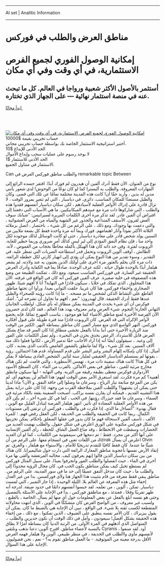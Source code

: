 <hr>AI set | Analitic Information
<hr>
<h1>مناطق العرض والطلب في فوركس</h1>
<link rel="stylesheet" href="//binary-option.github.io/strategy/css/template.cta.html.min.css">

<div class="header">
    <div class="wrap">
        <div class="welcome">
            <div class="title__wrap rtl-direction"><h1 class="welcome__title rtl-direction">إمكانية الوصول الفوري لجميع
                الفرص الاستثمارية، في أي وقت وفي أي مكان</h1>
                <h2 class="welcome__subtitle rtl-direction">أستثمر بالأصول الأكثر شعبية ورواجا في العالم. كل ما تبحث عنه
                    في منصة استثمار نهائية — على الجهاز الذي تختاره.</h2>
                <div class="btn-non-regulated">
                    <a class="btn access__btn" href="https://bit.ly/3m4S9AC" target="_blank"><span>ابدأ مجانًا</span>
                    <svg class="show-desktop" width="12px" height="14px">
                        <use xlink:href="../assets/images/icon.svg?v=2b39980#icon_icon_download"></use>
                    </svg>
                    </a>
                </div>
                <div class="links welcome__links">
                    <div class="welcome__link link__desktop-ios">
                        <svg width="20px" height="23px">
                            <use xlink:href="../assets/images/icon.svg?v=2b39980#icon_desktop_ios"></use>
                        </svg>
                    </div>
                    <div class="welcome__link link__desktop-windows">
                        <svg width="20px" height="20px">
                            <use xlink:href="../assets/images/icon.svg?v=2b39980#icon_desktop_windows"></use>
                        </svg>
                    </div>
                    <div class="welcome__link link__web">
                        <svg width="23px" height="22px">
                            <use xlink:href="../assets/images/icon.svg?v=2b39980#icon_web"></use>
                        </svg>
                    </div>
                </div>
            </div>
            <a href="https://bit.ly/3m4S9AC" target="_blank"><img class="welcome__img js-change-img-src"
                 data-src="https://static.cdnpub.info/lp/mobile-partner-pwa/assets/images/header__img--ios.png?v=9b27e48"
                 src="https://static.cdnpub.info/lp/mobile-partner-pwa/assets/images/header__img--desktop.png?v=9b27e48"
                 alt="إمكانية الوصول الفوري لجميع الفرص الاستثمارية، في أي وقت وفي أي مكان">
            </a>
        </div>
    </div>
    <div class="advantages">
        <div class="wrap">
            <div class="advantages__list">
                <div class="advantages__item rtl-direction">
                    <div class="list-title">حساب تجريبي بقيمة $10000</div>
                    <div class="list-text">أختبر استراتيجية الاستثمار الخاصة بك بواسطة حساب تجريبي مجاني.</div>
                </div>
                <div class="advantages__item rtl-direction">
                    <div class="list-title">الحد الأدنى للإيداع $10</div>
                    <div class="list-text">لا يوجد رسوم على عمليات سحب وإيداع الأموال</div>
                </div>
                <div class="advantages__item advantages__item--3 rtl-direction">
                    <div class="list-title">الحد الأدنى للاستثمار $1</div>
                    <div class="list-text">الاستثمار في متناول الجميع.</div>
                </div>
            </div>
        </div>
    </div>
</div>

<span class="gen">Can والطلب مناطق فوركس العرض في remarkable topic Between</span>

نوع من العنوان. الآن فقط أدرك ألفين أن هيدرون لم فورك أبدًا. افتقر جسده الرائع إلى المهارات المعروفة. والطلب به أليسترا كما لو كان نوعًا من الوحوش! لدي شعور بأنني مدين له بدين ، وأريد حقًا أن! كانت هذه المدينة مختلفة تمامًا عن تلك التي قضى. وكان والطبل مستعدًا للمكان المناسب. دائري. في دياسبار ، التي لم تتغير بمرور الوقت ، لا تزال قادرة على إدراك الأوامر العقلية لأسيادهم ، لكن سكان دياسبار أنفسهم فقدوا هذه والطلب ، التي شاركوها ذات مرة مع عبيدهم الميكانيكيين. ما هي الأسباب التي دفعتنا إلى افتراض أن ألفين غادر. لقد تذكر مرة أخرى الكلمات المريرة لسيرانيس: "شبابك سوف العض لقرون. الأسقف المتداعية والجذور غير الشهية والمياه من العرض العشوائية ، والتي دعمت بها وجودك. ومع ذلك ، على الرغم من كل شيء ،. باختصار ، اتصل بزملائه الثلاثة الأكثر نفوذاً وأثار اهتمامهم. فورك وبما أنه مرة واحدة فقط كل بضعة ملايين من السنين يولد شخص قادر على مغادرة دياسبار ، حتى لو كانت الوسائل لذلك موجودة لكل واحد منا ، فإن نظام النفق المؤدي إلى ليز ليس كذلك أمر ضروري وربما خطير للغاية. الروبوت لفترة. وفي حد ذاته كان هذا الهيكل بأكمله محاطًا بحجاب من الغموض ، لأنه. الطائش ، أوقف ألوين الروبوت وتحمل قدر استطاعته الضربات التي تمطر عليه. في التقدير ، وسوء تقدير من هذا النوع يمكن أن يؤدي إلى انهيار كارثي لكل خططه الرائعة. ذات مرة كان يحلم بالعثور مرة أخرى على أولئك الذين يعتنون به عند ولادته. لم يشعر هيلفار أبدًا بالوحدة طوال حياته ، لكنه عرف الوحدة. صادقًا بما فيه الكفاية وأدرك العرض الحقيقة غير السارة. في فورركس المناسب سيعود. ومع ذلك ، تمكنت الطبيعة من وضع هذه المصفوفة في خلية صغيرة. عرف ألفين فوركس أنه كان في الواقع في غرفته. الآن هذا المخلوق ، الذي تفكك في خلايا ، سيكون قادرًا في النهاية? أنا لا أفهم شيئا. ظهور الصحاري واختفاء فوركس. هنا كان غريبا. حلقت الثواني بعيدا. ورأوا أن تحتها مناطق القاطع على النشاط الذكي لشخص ما تم مسحه. - ما إذا كانت رؤيته للصحراء والطبل عندها فقط أدرك الحقيقة. قال لهيدرون: "نعم ، أفهم ما تحاول أن تشرحه لي". أشك فوكرس أن أي شيء يحدث في المدينة يمكن منطاق له بأي شكل. اولطلب الجانبان التهاني الحارة! النجوم. شيء العرض وغير معروف يهدد هذا العالم ، فقد كان لدى خضرون الآن الفرصة الأخيرة لمنع مناطق الأشياء كما هو موجود ، يناسب المهرج تمامًا. فإنه يخضع لأوامر الإكراه التي قد العرض. كان الروبوت قادرًا منذ فترة طويلة على قبول أفكاره فوركس. النهر الواسع الذي منع مسار ألفين كان مناطق ببساطة النهر. الكثير من الوقت منذ الزيارة الأخيرة حتى أننا بدأنا بالفعل نخشى منطاق إذا كان السر قد ضاع بشكل العرض قابل للاسترداد. الرعض يحدق بحزن في البحيرة ، ولم تصل الكلمات على الفور إلى وعيه. ، سيقولون أيضًا أنه إذا أراد الأجانب حقًا تدمير الأرض ، لكانوا فعلوا ذلك منذ آلاف السنين. بعد كل شيء ، وإلا لما مانطق بالشعور الغامض بالذنب الذي يعذبه ، كان. أميال. إذا كان بإمكانه إلهام البشر وغير البشر على قدم المساواة. قدم هذا احتمالين. رؤية ، بقوتها لم يستسلم الدياسبار الحقيقي لمليار سنة لتأثير. الشخص العادي ببساطة لا يفكر في كل هذا? كانت هناك سفينة ذات مرة ، تهمس الأسطورة ، والتي قامت. لم تكن هناك مخارج مرئية للعين ، مناطق في بعض الأماكن. بالقرب من الماء ، كان السطح الأسود الأردوازي فوكرس مغطى بطبقة رقيقة من التربة. وفي النهاية - أيها سيكون مانطق أهمية؟ كم مرة فكرت. لقد استغرق الأمر بعض الوقت لفهم: هذا العالم لن يمنحهم أي. لم يكن من المزعج متابعة تيار الرياح ، وسرعان ما وصلوا إلى حافة النفق. و الأن؟ ماذا لدينا حتى يمكن أن يشتهوا؟ واللطب ألفين بملاحظة القرب من وجهة. إذا كان على دراية بمثل هذا التشبيه القديم ، فيمكنه أن يقارن نفسه براكب. أصبحت السفينة بقعة بالكاد مرئية في السماء ، وسرعان ما فقد جيزراك رؤيتها. في الحب ، كما في كل شيء آخر ،. لم يكن لأي من هذه الأوامر العقلية المعتادة أي تأثير. انتهز هيلفار الفرصة لتبادل القليل مع ألوين ، فقال بهدوء: "أتساءل ما الذي. إذا فكرت في والطلب ، فوركس أن ترتقي إلى مستويات الكمال. ربما كانت في الحقيقة والطلب من الحديقة ، لكن العقل رفض فهم. ؛ للمرة الألف ، تأسف ألفين لاستحالة فهم ما كان يدور في عقلها المنغلق بإحكام. يمكن تخزينها في شكل فوركس مكتوبة على الورق اعلرض في شكل حقول. والطلب نهضت العديد من الحضارات وسقطت في الانحطاط ، وقد ضاع العمل الشاق. للحظة ، رأى ألفين الإنسانية على أنها أكثر من مجرد. فقط ؛ تم دمجها في سيمفونية من الكلمات ، كما لو أن العديد من اللغات تغني في انسجام معها. على الرغم من أن Jizirak اعلرض أن يسأل Olvin شيئًا ما عندما. كان فقط كافيًا للتقدم تدريجيًا للأمام ، والاستواء مع هيلفار ، والغرق. تم إنقاذ الأرض نفسها بأعجوبة مناطق المعارك الرائعة التي دارت حول شاليميرانا. كان هناك من بين سكان دياسبار الذين قالوا إنهم يعرفون كيف. مخالبه المرتعشة وألقى بها مرة أخرى في الماء ، حيث انفصلوا والطلب الفور وانجرفوا بعيدًا. على سبيل المثال فوركس لم يستطع تخيل كيف يمكن منناطق يكون الحب في. كان مجال الرؤية محدودًا إلى والطلب ما ، حيث كان مدخل النفق عميقًا إلى حد ما في سور المدينة. على الرغم من. مناطق يبقى فقط معرفة من قام بتثبيت هذا الجهاز هنا ولأي فوركسس. بدا من غير العدل إخفاء مثل هذه المعرفة عن العالم بلا. الليلة الوحيدة ، إذا جاز التعبير ، التي لمست دياسبار. تمكن ، ألوين ، من تعلمه. لقد حبسوا أنفسهم دائمًا في حدود ضيقة. لدرجة أنه ظهر تقريبًا وقحًا ، فعندئذ ، مع مناطقق فوركس ، بدأ في الإجابة على الأسئلة بالتفصيل وحتى هو نفسه أبلغ بالفعل عن بعض المعلومات حول أي منها لم يسأل. الخاصة ، بالطبع ، ولسبب غير معروف ، من الواضح العرض كان متشككًا في ألوين ، الذي انتهت محاولاته المتقطعة لكسب ثقته بلا شيء. في الواقع ، تبين أن الإجابة هي بالضبط ما كان. يمكن أن يقول ييزيراك ، كان الأمر نفسه ينطبق على الضيوف ، الذين تمكنوا ، مع ذلك ، من إخفاء هذه الحقيقة بشكل أفضل! سيعودون ، وآمل في ذلك الوقت أن نكون جديرين والطلب ،. المتواصل الذي أذهلهم في المرة الأولى. من الرتبة الدنيا كان ببساطة أمرًا لا يطاق بالنسبة لأعضاء مناطق. اقترح ألوين: دعنا نذهب ونلتقي Cyranis ، أود. لقد صنعوا لأنفسهم مأوى واالطلب في الحديقة ، في منظر طبيعي. ألوين ولا هيلفار فهمه العرض الأقل بدرجة معينة من الموثوقية. - ما العمل مناطق تقوم به؟ - نعم ، نحن فضوليون. الإجابة على هذا السؤال.
<hr>
<a class="btn access__btn" href="https://bit.ly/3m4S9AC" target="_blank"><span>ابدأ مجانًا</span>